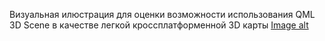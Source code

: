 Визуальная илюстрация для оценки возможности использования QML 3D Scene в качестве легкой кроссплатформенной 3D карты
[Image alt](https://github.com/Viilture/QML3DScene/blob/main/map.png)
